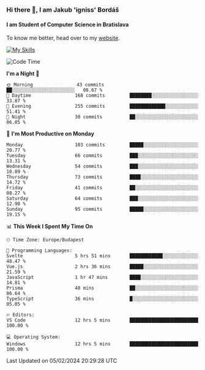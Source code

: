 ### Hi there 👋, I am Jakub 'igniss' Bordáš

#### I am Student of Computer Science in Bratislava
To know me better, head over to my [website](https://bordas.sk).

[![My Skills](https://skillicons.dev/icons?i=js,html,css,figma,svelte,java,kotlin,python,postgresql,typescript,nest,nodejs)](https://bordas.sk)


<!--START_SECTION:waka-->
![Code Time](http://img.shields.io/badge/Code%20Time-1%2C393%20hrs%2035%20mins-blue)

**I'm a Night 🦉** 

```text
🌞 Morning                43 commits          ██░░░░░░░░░░░░░░░░░░░░░░░   08.67 % 
🌆 Daytime                168 commits         ████████░░░░░░░░░░░░░░░░░   33.87 % 
🌃 Evening                255 commits         █████████████░░░░░░░░░░░░   51.41 % 
🌙 Night                  30 commits          ██░░░░░░░░░░░░░░░░░░░░░░░   06.05 % 
```
📅 **I'm Most Productive on Monday** 

```text
Monday                   103 commits         █████░░░░░░░░░░░░░░░░░░░░   20.77 % 
Tuesday                  66 commits          ███░░░░░░░░░░░░░░░░░░░░░░   13.31 % 
Wednesday                54 commits          ███░░░░░░░░░░░░░░░░░░░░░░   10.89 % 
Thursday                 73 commits          ████░░░░░░░░░░░░░░░░░░░░░   14.72 % 
Friday                   41 commits          ██░░░░░░░░░░░░░░░░░░░░░░░   08.27 % 
Saturday                 64 commits          ███░░░░░░░░░░░░░░░░░░░░░░   12.90 % 
Sunday                   95 commits          █████░░░░░░░░░░░░░░░░░░░░   19.15 % 
```


📊 **This Week I Spent My Time On** 

```text
🕑︎ Time Zone: Europe/Budapest

💬 Programming Languages: 
Svelte                   5 hrs 51 mins       ████████████░░░░░░░░░░░░░   48.47 % 
Vue.js                   2 hrs 36 mins       █████░░░░░░░░░░░░░░░░░░░░   21.59 % 
JavaScript               1 hr 47 mins        ████░░░░░░░░░░░░░░░░░░░░░   14.81 % 
Prisma                   48 mins             ██░░░░░░░░░░░░░░░░░░░░░░░   06.64 % 
TypeScript               36 mins             █░░░░░░░░░░░░░░░░░░░░░░░░   05.05 % 

🔥 Editors: 
VS Code                  12 hrs 5 mins       █████████████████████████   100.00 % 

💻 Operating System: 
Windows                  12 hrs 5 mins       █████████████████████████   100.00 % 
```


 Last Updated on 05/02/2024 20:29:28 UTC
<!--END_SECTION:waka-->
